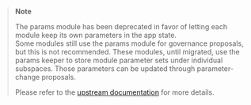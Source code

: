 > **Note**
>
> The params module has been deprecated in favor of letting each module keep its own parameters in the app state.  
> Some modules still use the params module for governance proposals, but this is not recommended. These modules, until migrated, use the params keeper to store module parameter sets under individual subspaces. Those parameters can be updated through parameter-change proposals.
>
> Please refer to the [upstream documentation](https://docs.cosmos.network/main/modules/params/) for more details.
